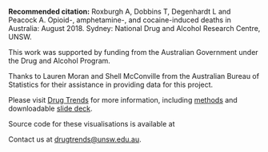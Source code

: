 **Recommended citation:** Roxburgh A, Dobbins T, Degenhardt L and Peacock A. Opioid-, amphetamine-, and cocaine-induced deaths in Australia: August 2018. Sydney: National Drug and Alcohol Research Centre, UNSW.

This work was supported by funding from the Australian Government under the Drug and Alcohol Program.

Thanks to Lauren Moran and Shell McConville from the Australian Bureau of Statistics for their assistance in providing data for this project.

Please visit [Drug Trends](https://ndarc.med.unsw.edu.au/program/drug-trends) for more information, including [methods](https://ndarc.med.unsw.edu.au/program/drug-trends) and downloadable [slide deck](https://ndarc.med.unsw.edu.au/program/drug-trends).

Source code for these visualisations is available at 

Contact us at [drugtrends@unsw.edu.au](mailto:drugtrends@unsw.edu.au).